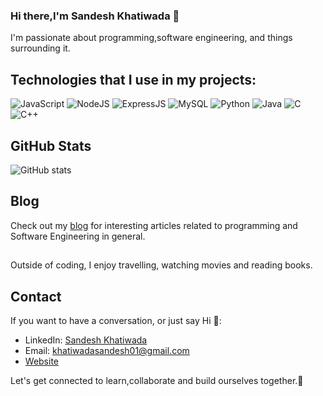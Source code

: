 ### Hi there,I'm Sandesh Khatiwada 👋

I'm passionate about programming,software engineering, and things surrounding it.

## Technologies that I use in my projects: 
![JavaScript](https://img.shields.io/badge/JS-Intermediate-success?style=for-the-badge&logo=JS)
![NodeJS](https://img.shields.io/badge/nodejs-Intermediate-success?style=for-the-badge&logo=nodejs)
![ExpressJS](https://img.shields.io/badge/expressjs-Intermediate-success?style=for-the-badge&logo=python)
![MySQL](https://img.shields.io/badge/mysql-Begineer-yellow?style=for-the-badge&logo=mysql)
![Python](https://img.shields.io/badge/Python-Intermediate-success?style=for-the-badge&logo=python)
![Java](https://img.shields.io/badge/Java-Begineer-yellow?style=for-the-badge&logo=java)
![C](https://img.shields.io/badge/C-Begineer-yellow?style=for-the-badge&logo=c)
![C++](https://img.shields.io/badge/C++-Begineer-yellow?style=for-the-badge&logo=c++)


## GitHub Stats
![GitHub stats](https://github-readme-stats.vercel.app/api?username=sandesh-theMayGuy&show_icons=true)

## Blog
Check out my [blog](https://sandeshkhatiwada.hashnode.dev/) for interesting articles related to programming and Software Engineering in general.

## 
Outside of coding, I enjoy travelling, watching movies and reading books.




## Contact
If you want to have a conversation, or just say Hi  💬:
- LinkedIn: [Sandesh Khatiwada](https://www.linkedin.com/in/sandeshkhatiwada)
- Email: khatiwadasandesh01@gmail.com
- [Website](https://www.sandeshkhatiwada.com.np)

Let's get connected to learn,collaborate and build ourselves together.👯
  

<!--
**sandesh-theMayGuy/sandesh-theMayGuy** is a ✨ _special_ ✨ repository because its `README.md` (this file) appears on your GitHub profile.

Here are some ideas to get you started:

- 🔭 I’m currently working on ...
- 🌱 I’m currently learning ...
- 👯 I’m looking to collaborate on ...
- 🤔 I’m looking for help with ...
- 💬 Ask me about ...
- 📫 How to reach me: ...
- 😄 Pronouns: ...
- ⚡ Fun fact: ...
-->
